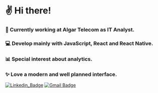 # ✌ Hi there!

### 💼 Currently working at Algar Telecom as IT Analyst.
### 💻 Develop mainly with JavaScript, React and React Native.
### 📊 Special interest about analytics.
### ✨ Love a modern and well planned interface.

[![Linkedin_Badge](http://img.shields.io/badge/-LinkedIn-%230077B5?style=for-the-badge&logo=linkedin)](https://www.linkedin.com/in/gabrielqn/)
[![Gmail Badge](https://img.shields.io/badge/-gabrielquenu@gmail.com-%23D14836?style=for-the-badge&logo=gmail&logoColor=white&link=mailto:gabrielquenu@gmail.com)](mailto:gabrielquenu@gmail.com)


<!--
**GabrielQueirozNunes/GabrielQueirozNunes** is a ✨ _special_ ✨ repository because its `README.md` (this file) appears on your GitHub profile.

Here are some ideas to get you started:

- 🔭 I’m currently working on ...
- 🌱 I’m currently learning ...
- 👯 I’m looking to collaborate on ...
- 🤔 I’m looking for help with ...
- 💬 Ask me about ...
- 📫 How to reach me: ...
- 😄 Pronouns: ...
- ⚡ Fun fact: ...
-->
